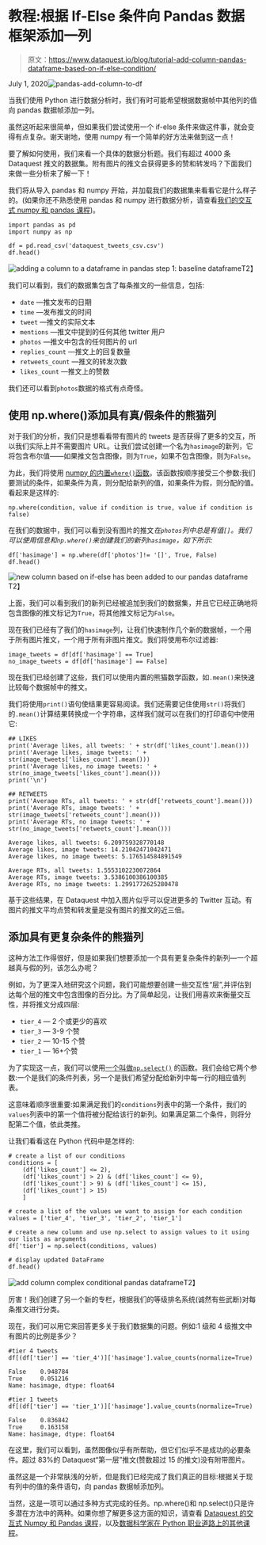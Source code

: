 # 教程:根据 If-Else 条件向 Pandas 数据框架添加一列

> 原文：<https://www.dataquest.io/blog/tutorial-add-column-pandas-dataframe-based-on-if-else-condition/>

July 1, 2020![pandas-add-column-to-df](img/5a4cf13a8742d3c0a507909df6c4977d.png)

当我们使用 Python 进行数据分析时，我们有时可能希望根据数据帧中其他列的值向 pandas 数据帧添加一列。

虽然这听起来很简单，但如果我们尝试使用一个 if-else 条件来做这件事，就会变得有点复杂。谢天谢地，使用 numpy 有一个简单的好方法来做到这一点！

要了解如何使用，我们来看一个具体的数据分析题。我们有超过 4000 条 Dataquest 推文的数据集。附有图片的推文会获得更多的赞和转发吗？下面我们来做一些分析来了解一下！

我们将从导入 pandas 和 numpy 开始，并加载我们的数据集来看看它是什么样子的。(如果你还不熟悉使用 pandas 和 numpy 进行数据分析，请查看[我们的交互式 numpy 和 pandas 课程](https://www.dataquest.io/course/pandas-fundamentals/))。

```
import pandas as pd
import numpy as np

df = pd.read_csv('dataquest_tweets_csv.csv')
df.head()
```

![adding a column to a dataframe in pandas step 1: baseline dataframe](img/0b5a2695d43c389bccb4385210fb7e90.png "add-column-to-pandas-dataframe")T2】

我们可以看到，我们的数据集包含了每条推文的一些信息，包括:

*   `date` —推文发布的日期
*   `time` —发布推文的时间
*   `tweet` —推文的实际文本
*   `mentions` —推文中提到的任何其他 twitter 用户
*   `photos` —推文中包含的任何图片的 url
*   `replies_count` —推文上的回复数量
*   `retweets_count` —推文的转发次数
*   `likes_count` —推文上的赞数

我们还可以看到`photos`数据的格式有点奇怪。

## 使用 np.where()添加具有真/假条件的熊猫列

对于我们的分析，我们只是想看看带有图片的 tweets 是否获得了更多的交互，所以我们实际上并不需要图片 URL。让我们尝试创建一个名为`hasimage`的新列，它将包含布尔值——如果推文包含图像，则为`True`，如果不包含图像，则为`False`。

为此，我们将使用 [numpy 的内置`where()`函数](https://numpy.org/doc/stable/reference/generated/numpy.where.html)。该函数按顺序接受三个参数:我们要测试的条件，如果条件为真，则分配给新列的值，如果条件为假，则分配的值。看起来是这样的:

```
np.where(condition, value if condition is true, value if condition is false)
```

在我们的数据中，我们可以看到没有图片的推文*在`photos`列中总是有值`[]`。我们可以使用信息和`np.where()`来创建我们的新列`hasimage`，如下所示:*

```
df['hasimage'] = np.where(df['photos']!= '[]', True, False)
df.head()
```

![new column based on if-else has been added to our pandas dataframe](img/d823c3b2161828625527f7184aabb11b.png "column added to pandas dataframe")T2】

上面，我们可以看到我们的新列已经被追加到我们的数据集，并且它已经正确地将包含图像的推文标记为`True`，将其他推文标记为`False`。

现在我们已经有了我们的`hasimage`列，让我们快速制作几个新的数据帧，一个用于所有图片推文，一个用于所有非图片推文。我们将使用布尔过滤器:

```
image_tweets = df[df['hasimage'] == True]
no_image_tweets = df[df['hasimage'] == False]
```

现在我们已经创建了这些，我们可以使用内置的熊猫数学函数，如`.mean()`来快速比较每个数据帧中的推文。

我们将使用`print()`语句使结果更容易阅读。我们还需要记住使用`str()`将我们的`.mean()`计算结果转换成一个字符串，这样我们就可以在我们的打印语句中使用它:

```
## LIKES
print('Average likes, all tweets: ' + str(df['likes_count'].mean()))
print('Average likes, image tweets: ' + str(image_tweets['likes_count'].mean()))
print('Average likes, no image tweets: ' + str(no_image_tweets['likes_count'].mean()))
print('\n')

## RETWEETS
print('Average RTs, all tweets: ' + str(df['retweets_count'].mean()))
print('Average RTs, image tweets: ' + str(image_tweets['retweets_count'].mean()))
print('Average RTs, no image tweets: ' + str(no_image_tweets['retweets_count'].mean()))
```

```
Average likes, all tweets: 6.209759328770148
Average likes, image tweets: 14.21042471042471
Average likes, no image tweets: 5.176514584891549

Average RTs, all tweets: 1.5553102230072864
Average RTs, image tweets: 3.5386100386100385
Average RTs, no image tweets: 1.2991772625280478
```

基于这些结果，在 Dataquest 中加入图片似乎可以促进更多的 Twitter 互动。有图片的推文平均点赞和转发量是没有图片的推文的近三倍。

## 添加具有更复杂条件的熊猫列

这种方法工作得很好，但是如果我们想要添加一个具有更复杂条件的新列—一个超越真与假的列，该怎么办呢？

例如，为了更深入地研究这个问题，我们可能想要创建一些交互性“层”,并评估到达每个层的推文中包含图像的百分比。为了简单起见，让我们用喜欢来衡量交互性，并将推文分成四层:

*   `tier_4` — 2 个或更少的喜欢
*   `tier_3` — 3-9 个赞
*   `tier_2` — 10-15 个赞
*   `tier_1` — 16+个赞

为了实现这一点，我们可以使用[一个叫做`np.select()`](https://numpy.org/doc/stable/reference/generated/numpy.select.html) 的函数。我们会给它两个参数:一个是我们的条件列表，另一个是我们希望分配给新列中每一行的相应值列表。

这意味着顺序很重要:如果满足我们的`conditions`列表中的第一个条件，我们的`values`列表中的第一个值将被分配给该行的新列。如果满足第二个条件，则将分配第二个值，依此类推。

让我们看看这在 Python 代码中是怎样的:

```
# create a list of our conditions
conditions = [
    (df['likes_count'] <= 2),
    (df['likes_count'] > 2) & (df['likes_count'] <= 9),
    (df['likes_count'] > 9) & (df['likes_count'] <= 15),
    (df['likes_count'] > 15)
    ]

# create a list of the values we want to assign for each condition
values = ['tier_4', 'tier_3', 'tier_2', 'tier_1']

# create a new column and use np.select to assign values to it using our lists as arguments
df['tier'] = np.select(conditions, values)

# display updated DataFrame
df.head()
```

![](img/e4617d70bd5e28e3c2649a4dfac1377b.png "add column complex conditional pandas dataframe")T2】

厉害！我们创建了另一个新的专栏，根据我们的等级排名系统(诚然有些武断)对每条推文进行分类。

现在，我们可以用它来回答更多关于我们数据集的问题。例如:1 级和 4 级推文中有图片的比例是多少？

```
#tier 4 tweets
df[(df['tier'] == 'tier_4')]['hasimage'].value_counts(normalize=True)
```

```
False    0.948784
True     0.051216
Name: hasimage, dtype: float64
```

```
#tier 1 tweets
df[(df['tier'] == 'tier_1')]['hasimage'].value_counts(normalize=True)
```

```
False    0.836842
True     0.163158
Name: hasimage, dtype: float64
```

在这里，我们可以看到，虽然图像似乎有所帮助，但它们似乎不是成功的必要条件。超过 83%的 Dataquest“第一层”推文(赞数超过 15 的推文)没有附带图片。

虽然这是一个非常肤浅的分析，但是我们已经完成了我们真正的目标:根据关于现有列中的值的条件语句，向 pandas 数据帧添加列。

当然，这是一项可以通过多种方式完成的任务。np.where()和 np.select()只是许多潜在方法中的两种。如果你想了解更多这方面的知识，请查看 [Dataquest 的交互式 Numpy 和 Pandas 课程](https://www.dataquest.io/course/pandas-fundamentals/)，以及[数据科学家在 Python 职业道路上的其他课程](https://www.dataquest.io/path/data-scientist/)。